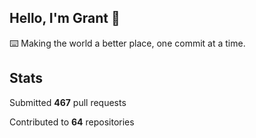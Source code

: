 ## Hello, I'm Grant 👋

⌨️  Making the world a better place, one commit at a time.


## Stats

Submitted **467** pull requests

Contributed to **64** repositories
